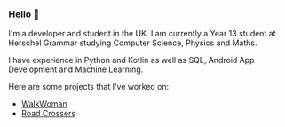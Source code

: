### Hello 👋

I'm a developer and student in the UK. I am currently a Year 13 student at Herschel Grammar studying Computer Science, Physics and Maths.

I have experience in Python and Kotlin as well as SQL, Android App Development and Machine Learning.

Here are some projects that I've worked on:

- [WalkWoman](https://github.com/JJay2005/Walk-Woman) 
- [Road Crossers](https://github.com/JJay2005/Road-Crossers) 
